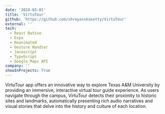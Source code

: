 ```yaml
---
date: '2024-03-01'
title: 'VirtuTour'
github: 'https://github.com/shreyasskasetty/VirtuTour'
external: ''
tech:
  - React Native
  - Expo
  - Reanimated
  - Gesture Handler
  - Javascript
  - TypeScript
  - Google Maps API
company: ''
showInProjects: True
---
```


VirtuTour app offers an innovative way to explore Texas A&M University by providing an immersive, interactive virtual tour guide experience. As users navigate through the campus, VirtuTour detects their proximity to historic sites and landmarks, automatically presenting rich audio narratives and visual stories that delve into the history and culture of each location.
